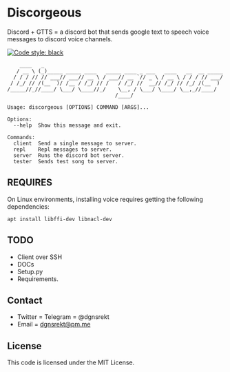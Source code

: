 # Discorgeous
Discord + GTTS = a discord bot that sends google text to speech voice messages to discord voice channels.


[![Code style: black](https://img.shields.io/badge/code%20style-black-000000.svg)](https://github.com/ambv/black)
```
    ____   _
   / __ \ (_)_____ _____ ____   _____ ____ _ ___   ____   __  __ _____
  / / / // // ___// ___// __ \ / ___// __ `// _ \ / __ \ / / / // ___/
 / /_/ // /(__  )/ /__ / /_/ // /   / /_/ //  __// /_/ // /_/ /(__  )
/_____//_//____/ \___/ \____//_/    \__, / \___/ \____/ \__,_//____/
                                   /____/

Usage: discorgeous [OPTIONS] COMMAND [ARGS]...

Options:
  --help  Show this message and exit.

Commands:
  client  Send a single message to server.
  repl    Repl messages to server.
  server  Runs the discord bot server.
  tester  Sends test song to server.

```
## REQUIRES
On Linux environments, installing voice requires getting the following dependencies:
```
apt install libffi-dev libnacl-dev
```
## TODO
* Client over SSH
* DOCs
* Setup.py
* Requirements.

## Contact
* Twitter = Telegram = @dgnsrekt
* Email = dgnsrekt@pm.me

## License
This code is licensed under the MIT License.
